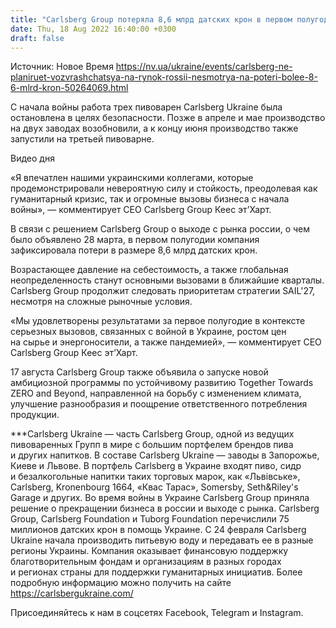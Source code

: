 ```yaml
---
title: "Carlsberg Group потеряла 8,6 млрд датских крон в первом полугодии из-за выхода с рынка рф"
date: Thu, 18 Aug 2022 16:40:00 +0300
draft: false
---
```

Источник: Новое Время https://nv.ua/ukraine/events/carlsberg-ne-planiruet-vozvrashchatsya-na-rynok-rossii-nesmotrya-na-poteri-bolee-8-6-mlrd-kron-50264069.html


 С начала войны работа трех пивоварен Carlsberg Ukraine была остановлена в целях безопасности. Позже в апреле и мае производство на двух заводах возобновили, а к концу июня производство также запустили на третьей пивоварне.

 Видео дня   

«Я впечатлен нашими украинскими коллегами, которые продемонстрировали невероятную силу и стойкость, преодолевая как гуманитарный кризис, так и огромные вызовы бизнеса с начала войны», — комментирует СЕО Carlsberg Group Кеес эт’Харт.

 В связи с решением Carlsberg Group о выходе с рынка россии, о чем было объявлено 28 марта, в первом полугодии компания зафиксировала потери в размере 8,6 млрд датских крон.

 Возрастающее давление на себестоимость, а также глобальная неопределенность станут основными вызовами в ближайшие кварталы. Carlsberg Group продолжит следовать приоритетам стратегии SAIL'27, несмотря на сложные рыночные условия.

 «Мы удовлетворены результатами за первое полугодие в контексте серьезных вызовов, связанных с войной в Украине, ростом цен на сырье и энергоносители, а также пандемией», — комментирует CEO Carlsberg Group Кеес эт’Харт.

 17 августа Carlsberg Group также объявила о запуске новой амбициозной программы по устойчивому развитию Together Towards ZERO and Beyond, направленной на борьбу с изменением климата, улучшение разнообразия и поощрение ответственного потребления продукции.

 ***Carlsberg Ukraine — часть Carlsberg Group, одной из ведущих пивоваренных Групп в мире с большим портфелем брендов пива и других напитков. В составе Carlsberg Ukraine — заводы в Запорожье, Киеве и Львове. В портфель Carlsberg в Украине входят пиво, сидр и безалкогольные напитки таких торговых марок, как «Львівське», Carlsberg, Kronenbourg 1664, «Квас Тарас», Somersby, Seth&Riley's Garage и других. Во время войны в Украине Carlsberg Group приняла решение о прекращении бизнеса в россии и выходе с рынка. Carlsberg Group, Carlsberg Foundation и Tuborg Foundation перечислили 75 миллионов датских крон в помощь Украине. С 24 февраля Carlsberg Ukraine начала производить питьевую воду и передавать ее в разные регионы Украины. Компания оказывает финансовую поддержку благотворительным фондам и организациям в разных городах и регионах страны для поддержки гуманитарных инициатив. Более подробную информацию можно получить на сайте https://carlsbergukraine.com/

Присоединяйтесь к нам в соцсетях Facebook, Telegram и Instagram.
